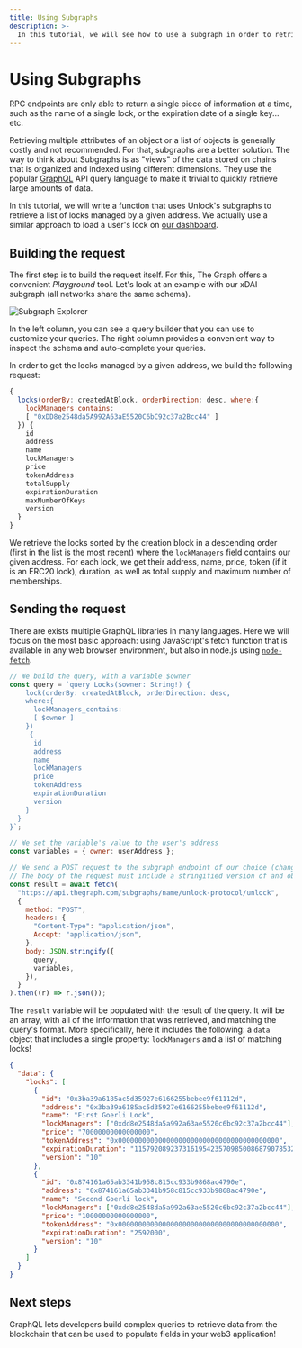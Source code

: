 ```yaml
---
title: Using Subgraphs
description: >-
  In this tutorial, we will see how to use a subgraph in order to retrieve large amounts of data from smart contracts.
---
```


# Using Subgraphs

RPC endpoints are only able to return a single piece of information at a time, such as the name of a single lock, or the expiration date of a single key... etc.

Retrieving multiple attributes of an object or a list of objects is generally costly and not recommended. For that, subgraphs are a better solution. The way to think about Subgraphs is as "views" of the data stored on chains that is organized and indexed using different dimensions. They use the popular [GraphQL](https://graphql.org) API query language to make it trivial to quickly retrieve large amounts of data.

In this tutorial, we will write a function that uses Unlock's subgraphs to retrieve a list of locks managed by a given address. We actually use a similar approach to load a user's lock on [our dashboard](https://app.unlock-protocol.com/dashboard).

## Building the request

The first step is to build the request itself. For this, The Graph offers a convenient _Playground_ tool. Let's look at an example with our xDAI subgraph (all networks share the same schema).

![Subgraph Explorer](/img/developers/subgraph-explorer.png)

In the left column, you can see a query builder that you can use to customize your queries. The right column provides a convenient way to inspect the schema and auto-complete your queries.

In order to get the locks managed by a given address, we build the following request:

```javascript
{
  locks(orderBy: createdAtBlock, orderDirection: desc, where:{
    lockManagers_contains:
    [ "0xDD8e2548da5A992A63aE5520C6bC92c37a2Bcc44" ]
  }) {
    id
    address
    name
    lockManagers
    price
    tokenAddress
    totalSupply
    expirationDuration
    maxNumberOfKeys
    version
  }
}
```

We retrieve the locks sorted by the creation block in a descending order (first in the list is the most recent) where the `lockManagers` field contains our given address. For each lock, we get their address, name, price, token (if it is an ERC20 lock), duration, as well as total supply and maximum number of memberships.

## Sending the request

There are exists multiple GraphQL libraries in many languages. Here we will focus on the most basic approach: using JavaScript's fetch function that is available in any web browser environment, but also in node.js using [`node-fetch`](https://www.npmjs.com/package/node-fetch).

```javascript
// We build the query, with a variable $owner
const query = `query Locks($owner: String!) {
    lock(orderBy: createdAtBlock, orderDirection: desc, 
    where:{
      lockManagers_contains: 
      [ $owner ]
    })
     {
      id
      address
      name
      lockManagers
      price 
      tokenAddress
      expirationDuration    
      version
    }
  }
}`;

// We set the variable's value to the user's address
const variables = { owner: userAddress };

// We send a POST request to the subgraph endpoint of our choice (change if using a different network!)
// The body of the request must include a stringified version of and object built with the query and variables
const result = await fetch(
  "https://api.thegraph.com/subgraphs/name/unlock-protocol/unlock",
  {
    method: "POST",
    headers: {
      "Content-Type": "application/json",
      Accept: "application/json",
    },
    body: JSON.stringify({
      query,
      variables,
    }),
  }
).then((r) => r.json());
```

The `result` variable will be populated with the result of the query. It will be an array, with all of the information that was retrieved, and matching the query's format. More specifically, here it includes the following: a `data` object that includes a single property: `lockManagers` and a list of matching locks!

```json
{
  "data": {
    "locks": [
      {
        "id": "0x3ba39a6185ac5d35927e6166255bebee9f61112d",
        "address": "0x3ba39a6185ac5d35927e6166255bebee9f61112d",
        "name": "First Goerli Lock",
        "lockManagers": ["0xdd8e2548da5a992a63ae5520c6bc92c37a2bcc44"],
        "price": "70000000000000000",
        "tokenAddress": "0x0000000000000000000000000000000000000000",
        "expirationDuration": "115792089237316195423570985008687907853269984665640564039457584007913129639935",
        "version": "10"
      },
      {
        "id": "0x874161a65ab3341b958c815cc933b9868ac4790e",
        "address": "0x874161a65ab3341b958c815cc933b9868ac4790e",
        "name": "Second Goerli lock",
        "lockManagers": ["0xdd8e2548da5a992a63ae5520c6bc92c37a2bcc44"],
        "price": "10000000000000000",
        "tokenAddress": "0x0000000000000000000000000000000000000000",
        "expirationDuration": "2592000",
        "version": "10"
      }
    ]
  }
}
```

## Next steps

GraphQL lets developers build complex queries to retrieve data from the blockchain that can be used to populate fields in your web3 application!
